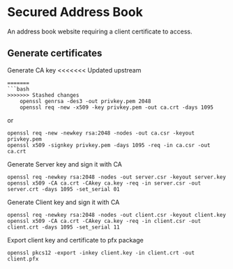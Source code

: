 Secured Address Book
====================

An address book website requiring a client certificate to access.


## Generate certificates

Generate CA key
<<<<<<< Updated upstream
```
=======
```bash
>>>>>>> Stashed changes
    openssl genrsa -des3 -out privkey.pem 2048
    openssl req -new -x509 -key privkey.pem -out ca.crt -days 1095
```
or

    openssl req -new -newkey rsa:2048 -nodes -out ca.csr -keyout privkey.pem
    openssl x509 -signkey privkey.pem -days 1095 -req -in ca.csr -out ca.crt

Generate Server key and sign it with CA

    openssl req -newkey rsa:2048 -nodes -out server.csr -keyout server.key
    openssl x509 -CA ca.crt -CAkey ca.key -req -in server.csr -out server.crt -days 1095 -set_serial 01

Generate Client key and sign it with CA

    openssl req -newkey rsa:2048 -nodes -out client.csr -keyout client.key
    openssl x509 -CA ca.crt -CAkey ca.key -req -in client.csr -out client.crt -days 1095 -set_serial 11

Export client key and certificate to pfx package

    openssl pkcs12 -export -inkey client.key -in client.crt -out client.pfx



